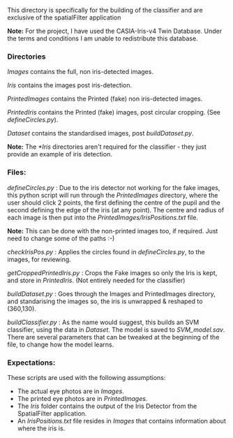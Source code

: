 This directory is specifically for the building of the classifier and are exclusive of the spatialFilter application

**Note:** For the project, I have used the CASIA-Iris-v4 Twin Database. Under the terms and conditions I am unable to redistribute this database.

### Directories
_Images_ contains the full, non iris-detected images.

_Iris_ contains the images post iris-detection. 

_PrintedImages_ contains the Printed (fake) non iris-detected images. 

_PrintedIris_ contains the Printed (fake) images, post circular cropping. (See _defineCircles.py_).

_Dataset_ contains the standardised images, post _buildDataset.py_.

**Note:** The _*Iris_ directories aren't required for the classifier - they just provide an example of iris detection.

### Files:

_defineCircles.py_ : Due to the iris detector not working for the fake images, this python script will run through the _PrintedImages_ directory, where the user should click 2 points, the first defining the centre of the pupil and the second defining the edge of the iris (at any point). The centre and radius of each image is then put into the _PrintedImages/IrisPositions.txt_ file.

**Note:** This can be done with the non-printed images too, if required. Just need to change some of the paths :-) 

_checkIrisPos.py_ : Applies the circles found in _defineCircles.py_, to the images, for reviewing.

_getCroppedPrintedIris.py_ : Crops the Fake images so only the Iris is kept, and store in _PrintedIris_. (Not entirely needed for the classifier)

_buildDataset.py_ : Goes through the Images and PrintedImages directory, and standarising the images so, the iris is unwrapped & reshaped to (360,130). 

_buildClassifier.py_ : As the name would suggest, this builds an SVM classifier, using the data in _Dataset_. The model is saved to *SVM_model.sav*. There are several parameters that can be tweaked at the beginning of the file, to change how the model learns.

### Expectations:

These scripts are used with the following assumptions:

- The actual eye photos are in _Images_.
- The printed eye photos are in _PrintedImages_.
- The _Iris_ folder contains the output of the Iris Detector from the SpatialFilter application.
- An _IrisPositions.txt_ file resides in _Images_ that contains information about where the iris is. 

    